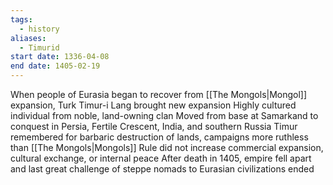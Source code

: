 ```yaml
---
tags:
  - history
aliases:
  - Timurid
start date: 1336-04-08
end date: 1405-02-19
---
```

When people of Eurasia began to recover from [[The Mongols|Mongol]] expansion, Turk Timur-i Lang brought new expansion
Highly cultured individual from noble, land-owning clan
Moved from base at Samarkand to conquest in Persia, Fertile Crescent, India, and southern Russia
Timur remembered for barbaric destruction of lands, campaigns more ruthless than [[The Mongols|Mongols]]
Rule did not increase commercial expansion, cultural exchange, or internal peace
After death in 1405, empire fell apart and last great challenge of steppe nomads to Eurasian civilizations ended